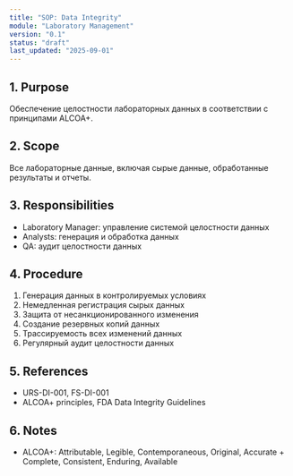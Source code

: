```yaml
---
title: "SOP: Data Integrity"
module: "Laboratory Management"
version: "0.1"
status: "draft"
last_updated: "2025-09-01"
---
```


## 1. Purpose

Обеспечение целостности лабораторных данных в соответствии с принципами ALCOA+.

## 2. Scope

Все лабораторные данные, включая сырые данные, обработанные результаты и отчеты.

## 3. Responsibilities

- Laboratory Manager: управление системой целостности данных
- Analysts: генерация и обработка данных
- QA: аудит целостности данных

## 4. Procedure

1. Генерация данных в контролируемых условиях
2. Немедленная регистрация сырых данных
3. Защита от несанкционированного изменения
4. Создание резервных копий данных
5. Трассируемость всех изменений данных
6. Регулярный аудит целостности данных

## 5. References

- URS-DI-001, FS-DI-001
- ALCOA+ principles, FDA Data Integrity Guidelines

## 6. Notes

- ALCOA+: Attributable, Legible, Contemporaneous, Original, Accurate + Complete, Consistent, Enduring, Available
